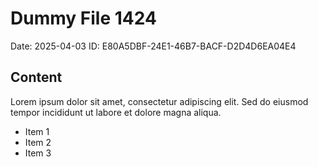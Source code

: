 # Dummy File 1424

Date: 2025-04-03
ID: E80A5DBF-24E1-46B7-BACF-D2D4D6EA04E4

## Content

Lorem ipsum dolor sit amet, consectetur adipiscing elit.
Sed do eiusmod tempor incididunt ut labore et dolore magna aliqua.

* Item 1
* Item 2
* Item 3
